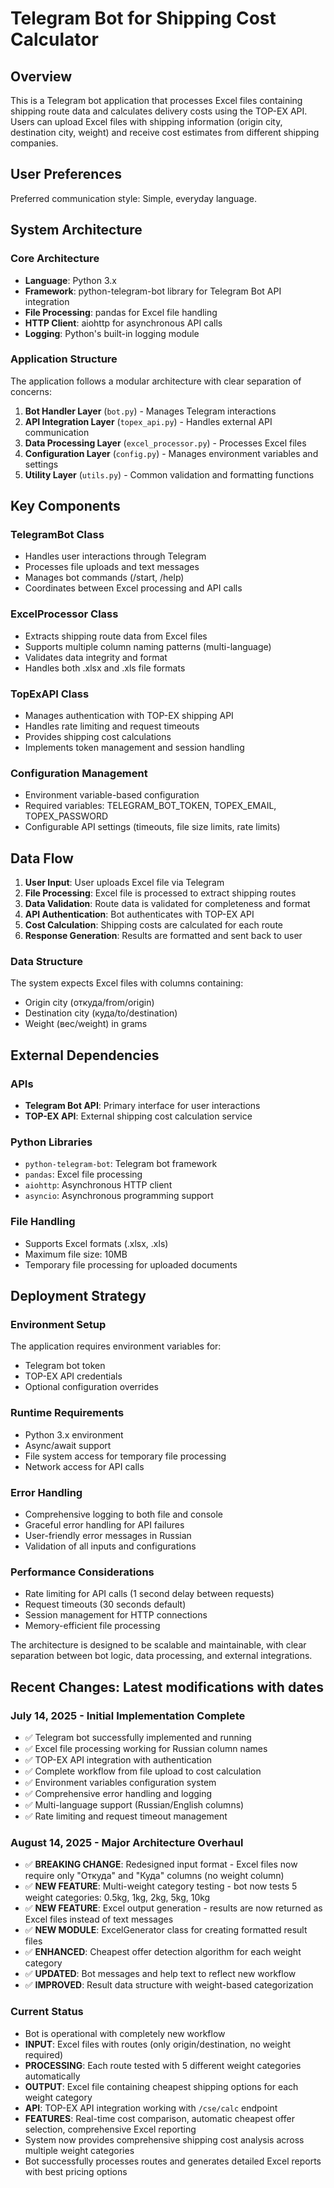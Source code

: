 # Telegram Bot for Shipping Cost Calculator

## Overview

This is a Telegram bot application that processes Excel files containing shipping route data and calculates delivery costs using the TOP-EX API. Users can upload Excel files with shipping information (origin city, destination city, weight) and receive cost estimates from different shipping companies.

## User Preferences

Preferred communication style: Simple, everyday language.

## System Architecture

### Core Architecture
- **Language**: Python 3.x
- **Framework**: python-telegram-bot library for Telegram Bot API integration
- **File Processing**: pandas for Excel file handling
- **HTTP Client**: aiohttp for asynchronous API calls
- **Logging**: Python's built-in logging module

### Application Structure
The application follows a modular architecture with clear separation of concerns:

1. **Bot Handler Layer** (`bot.py`) - Manages Telegram interactions
2. **API Integration Layer** (`topex_api.py`) - Handles external API communication
3. **Data Processing Layer** (`excel_processor.py`) - Processes Excel files
4. **Configuration Layer** (`config.py`) - Manages environment variables and settings
5. **Utility Layer** (`utils.py`) - Common validation and formatting functions

## Key Components

### TelegramBot Class
- Handles user interactions through Telegram
- Processes file uploads and text messages
- Manages bot commands (/start, /help)
- Coordinates between Excel processing and API calls

### ExcelProcessor Class
- Extracts shipping route data from Excel files
- Supports multiple column naming patterns (multi-language)
- Validates data integrity and format
- Handles both .xlsx and .xls file formats

### TopExAPI Class
- Manages authentication with TOP-EX shipping API
- Handles rate limiting and request timeouts
- Provides shipping cost calculations
- Implements token management and session handling

### Configuration Management
- Environment variable-based configuration
- Required variables: TELEGRAM_BOT_TOKEN, TOPEX_EMAIL, TOPEX_PASSWORD
- Configurable API settings (timeouts, file size limits, rate limits)

## Data Flow

1. **User Input**: User uploads Excel file via Telegram
2. **File Processing**: Excel file is processed to extract shipping routes
3. **Data Validation**: Route data is validated for completeness and format
4. **API Authentication**: Bot authenticates with TOP-EX API
5. **Cost Calculation**: Shipping costs are calculated for each route
6. **Response Generation**: Results are formatted and sent back to user

### Data Structure
The system expects Excel files with columns containing:
- Origin city (откуда/from/origin)
- Destination city (куда/to/destination)  
- Weight (вес/weight) in grams

## External Dependencies

### APIs
- **Telegram Bot API**: Primary interface for user interactions
- **TOP-EX API**: External shipping cost calculation service

### Python Libraries
- `python-telegram-bot`: Telegram bot framework
- `pandas`: Excel file processing
- `aiohttp`: Asynchronous HTTP client
- `asyncio`: Asynchronous programming support

### File Handling
- Supports Excel formats (.xlsx, .xls)
- Maximum file size: 10MB
- Temporary file processing for uploaded documents

## Deployment Strategy

### Environment Setup
The application requires environment variables for:
- Telegram bot token
- TOP-EX API credentials
- Optional configuration overrides

### Runtime Requirements
- Python 3.x environment
- Async/await support
- File system access for temporary file processing
- Network access for API calls

### Error Handling
- Comprehensive logging to both file and console
- Graceful error handling for API failures
- User-friendly error messages in Russian
- Validation of all inputs and configurations

### Performance Considerations
- Rate limiting for API calls (1 second delay between requests)
- Request timeouts (30 seconds default)
- Session management for HTTP connections
- Memory-efficient file processing

The architecture is designed to be scalable and maintainable, with clear separation between bot logic, data processing, and external integrations.

## Recent Changes: Latest modifications with dates

### July 14, 2025 - Initial Implementation Complete
- ✅ Telegram bot successfully implemented and running
- ✅ Excel file processing working for Russian column names
- ✅ TOP-EX API integration with authentication
- ✅ Complete workflow from file upload to cost calculation
- ✅ Environment variables configuration system
- ✅ Comprehensive error handling and logging
- ✅ Multi-language support (Russian/English columns)
- ✅ Rate limiting and request timeout management

### August 14, 2025 - Major Architecture Overhaul
- ✅ **BREAKING CHANGE**: Redesigned input format - Excel files now require only "Откуда" and "Куда" columns (no weight column)
- ✅ **NEW FEATURE**: Multi-weight category testing - bot now tests 5 weight categories: 0.5kg, 1kg, 2kg, 5kg, 10kg
- ✅ **NEW FEATURE**: Excel output generation - results are now returned as Excel files instead of text messages
- ✅ **NEW MODULE**: ExcelGenerator class for creating formatted result files
- ✅ **ENHANCED**: Cheapest offer detection algorithm for each weight category
- ✅ **UPDATED**: Bot messages and help text to reflect new workflow
- ✅ **IMPROVED**: Result data structure with weight-based categorization

### Current Status
- Bot is operational with completely new workflow
- **INPUT**: Excel files with routes (only origin/destination, no weight required)
- **PROCESSING**: Each route tested with 5 different weight categories automatically
- **OUTPUT**: Excel file containing cheapest shipping options for each weight category
- **API**: TOP-EX API integration working with `/cse/calc` endpoint
- **FEATURES**: Real-time cost comparison, automatic cheapest offer selection, comprehensive Excel reporting
- System now provides comprehensive shipping cost analysis across multiple weight categories
- Bot successfully processes routes and generates detailed Excel reports with best pricing options